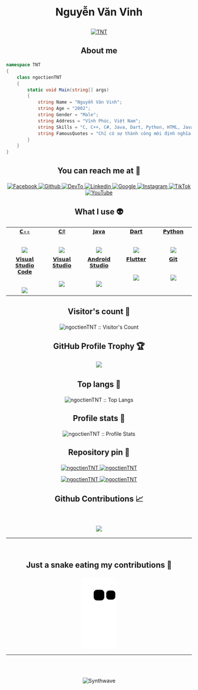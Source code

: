 # <p align="center">Nguyễn Văn Vinh</p>

<p align="center">
	<a href="https://github.com/ngoctienTNT">
	<img src="https://avatars.githubusercontent.com/u/79617804" width = "200" alt="TNT">
	</a>
</p>

<h2 align="center">About me</h2>

```C#
namespace TNT
{
    class ngoctienTNT
    {
        static void Main(string[] args)
        {
            string Name = "Nguyễn Văn Vinh";
            string Age = "2002";
            string Gender = "Male";
            string Address = "Vĩnh Phúc, Việt Nam";
            string Skills = "C, C++, C#, Java, Dart, Python, HTML, JavaScript";
            string FamousQuotes = "Chỉ có sự thành công mới định nghĩa mày là ai!";
        }
    }
}
```

## <p align="center">You can reach me at 🌹</p>

<p align="center">
  <a href="https://www.facebook.com/ngoctien.TNT">
    <img src="https://www.vectorlogo.zone/logos/facebook/facebook-official.svg" alt="Facebook" height="30" width="30">
  </a>
	
  <a href="https://github.com/ngoctienTNT">
    <img src="https://www.vectorlogo.zone/logos/github/github-tile.svg" alt="Github" height="30" width="30">
  </a>
  
  <a href="https://dev.to/ngoctientnt">
    <img src="https://www.vectorlogo.zone/logos/devto/devto-icon.svg" alt="DevTo" height="30" width="30">
  </a>
	
  <a href="https://www.linkedin.com/in/ngoctientnt/">
    <img src="https://www.vectorlogo.zone/logos/linkedin/linkedin-icon.svg" alt="Linkedin" height="30" width="30">
  </a>
  
  <a href="mailto:ngoctienTNT.vn@gmail.com">
    <img src="https://www.vectorlogo.zone/logos/google/google-icon.svg" alt="Google" height="30" width="30">
  </a>
	
  <a href="https://www.instagram.com/ngoctien.tnt/">
    <img src="https://www.vectorlogo.zone/logos/instagram/instagram-icon.svg" alt="Instagram" height="30" width="30">
  </a>
  
  <a href="https://www.tiktok.com/@ngoctien_tnt/">
    <img src="https://raw.githubusercontent.com/gilbarbara/logos/master/logos/tiktok-icon.svg" alt="TikTok" height="30" width="30">
  </a>
  
  <a href="https://www.youtube.com/c/ThienLongTNT">
    <img src="https://www.vectorlogo.zone/logos/youtube/youtube-icon.svg" alt="YouTube" height="30" width="30">
  </a>
</p>

## <p align="center">What I use :alien:</p>

<table align="center">
  <tbody>
    <tr valign="top">
      <td width="20%" align="center">
	<a href="https://devdocs.io/cpp/">
		<span>𝗖++</span><br><br><br>
		<img height="64px" src="https://cdn.worldvectorlogo.com/logos/c.svg">
	 </a>
      </td>
      <td width="20%" align="center">
	 <a href="https://docs.microsoft.com/dotnet/csharp/">
		<span>𝗖#</span><br><br><br>
		<img height="64px" src="https://cdn.svgporn.com/logos/c-sharp.svg">
	 </a>
      </td>
      <td width="20%" align="center">
	<a href="https://docs.oracle.com/java/">
		<span>𝗝𝗮𝘃𝗮</span><br><br><br>
		<img height="64px" src="https://cdn.svgporn.com/logos/java.svg">
	 </a>
      </td>
	<td width="20%" align="center">
		<a href="https://dart.dev/guides">
        <span>𝗗𝗮𝗿𝘁</span><br><br><br>
        <img height="64px" src="https://www.vectorlogo.zone/logos/dartlang/dartlang-icon.svg">
		</a>
      </td>
      <td width="20%" align="center">
	      <a href="https://docs.python.org/3/">
        <span>𝗣𝘆𝘁𝗵𝗼𝗻</span><br><br><br>
        <img height="64px" src="https://cdn.svgporn.com/logos/python.svg">
	      </a>
      </td>
    </tr>
    <tr valign="top">
	<td width="20%" align="center">
		<a href="https://code.visualstudio.com/docs">
        <span>𝗩𝗶𝘀𝘂𝗮𝗹 𝗦𝘁𝘂𝗱𝗶𝗼 𝗖𝗼𝗱𝗲</span><br><br><br>
        <img height="64px" src="https://cdn.worldvectorlogo.com/logos/visual-studio-code-1.svg">
		</a>
      </td>
	<td width="20%" align="center">
		<a href="https://docs.microsoft.com/visualstudio/ide/?view=vs-2019">
        <span>𝗩𝗶𝘀𝘂𝗮𝗹 𝗦𝘁𝘂𝗱𝗶𝗼</span><br><br><br>
        <img height="64px" src="https://cdn.worldvectorlogo.com/logos/visual-studio-2013.svg">
		</a>
      </td>
      <td width="20%" align="center">
	      <a href="https://developer.android.com/docs">
        <span>𝗔𝗻𝗱𝗿𝗼𝗶𝗱 𝗦𝘁𝘂𝗱𝗶𝗼</span><br><br><br>
        <img height="64px" src="https://cdn.worldvectorlogo.com/logos/android-logomark.svg">
	      </a>
      </td>
	    <td width="20%" align="center">
	<a href="https://docs.flutter.dev/">
		<span>𝗙𝗹𝘂𝘁𝘁𝗲𝗿</span><br><br><br>
		<img height="64px" src="https://cdn.worldvectorlogo.com/logos/flutter-logo.svg">
	</a>
      </td>
      <td width="20%" align="center">
	      <a href="https://git-scm.com/doc">
        <span>𝗚𝗶𝘁</span><br><br><br>
        <img height="64px" src="https://cdn.svgporn.com/logos/git-icon.svg">
	      </a>
      </td>
    </tr>
  </tbody>
</table>

## <p align="center">Visitor's count :eyes:</p>

<p align="center"><img src="https://profile-counter.glitch.me/{ngoctienTNT}/count.svg" alt="ngoctienTNT :: Visitor's Count" /></p>

## <p align="center">GitHub Profile Trophy 🏆</p>

<p align='center'>
<img src="https://github-profile-trophy.vercel.app/?username=ngoctienTNT&theme=tokyonight&row=2&column=4">
</p>

## <p align="center">Top langs :tongue:</p>

<p align="center"><img src="https://github-readme-stats.vercel.app/api/top-langs/?username=ngoctienTNT&langs_count=10&theme=tokyonight&layout=compact" alt="ngoctienTNT :: Top Langs" /></p>

## <p align="center">Profile stats :musical_keyboard:</p>

<p align="center"><img src="https://github-readme-stats.vercel.app/api?username=ngoctienTNT&show_icons=true&theme=tokyonight" alt="ngoctienTNT :: Profile Stats" /></p>

## <p align="center">Repository pin 📌</p>

<p align="center">	
<a href="https://github.com/ngoctienTNT/GiveLoveTNT">
	<img src="https://github-readme-stats.vercel.app/api/pin/?username=ngoctienTNT&repo=GiveLoveTNT&theme=tokyonight" alt="ngoctienTNT" />
</a>
	
<a href="https://github.com/ngoctienTNT/TodoList2021">
	<img src="https://github-readme-stats.vercel.app/api/pin/?username=ngoctienTNT&repo=TodoList2021&theme=tokyonight" alt="ngoctienTNT" />
</a>
</p>

<p align="center">	
<a href="https://github.com/ngoctienTNT/ILoveNgocTien" margin="100">
	<img src="https://github-readme-stats.vercel.app/api/pin/?username=ngoctienTNT&repo=ILoveNgocTien&theme=tokyonight" alt="ngoctienTNT" />
</a>
	
<a href="https://github.com/ngoctienTNT/ngoctien.TNT">
	<img src="https://github-readme-stats.vercel.app/api/pin/?username=ngoctienTNT&repo=ngoctien.TNT&theme=tokyonight" alt="ngoctienTNT" />
</a>
</p>

## <p align="center">Github Contributions 📈</p>
<br>
<p align='center'>
<img src="https://activity-graph.herokuapp.com/graph?username=ngoctienTNT&theme=react-dark&hide_border=true">
<p>

<hr>
<br>

## <p align="center">Just a snake eating my contributions 🐍</p>
<p align='center'>
<img src="https://github.com/ngoctienTNT/ngoctienTNT/blob/output/github-contribution-grid-snake.svg">
</p>

<hr>
<br>

##

<p align="center"><img src="https://thumbs.gfycat.com/GoodnaturedFondGaur-size_restricted.gif" alt="Synthwave" height="300" width="500"></p>
